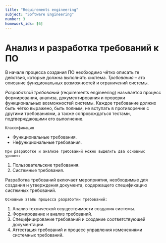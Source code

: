```yaml
---
title: "Requirements engineering"
subject: "Software Engineering"
number: 3
homework_ids: [6]
---
```


# Анализ и разработка требований к ПО

В начале процесса создания ПО необходимо чётко описать те действия, которые должна выполнять система.
_Требования_ – это описание функциональных возможностей и ограничений системы.

_Разработкой требований_ (requirements engineering) называется процесс формирования, анализа, документирования и проверки функциональных возможностей системы. Каждое требование должно быть чётко выражено, быть полным, не вступать в противоречие с другими требованиями, а также сопровождаться тестами, подтверждающими его выполнение. 

`Классификация`

- Функциональные требования.
- Нефункциональные требования.

`При разработке и анализе требований можно выделить два основных уровня:`

1. Пользовательские требования.
2. Системные требования.

Разработка требований включает мероприятия, необходимые для создания и утверждения документа, содержащего спецификацию системных требований.

`Основные этапы процесса разработки требований:`

1. Анализ технической осуществимости создания системы.
2. Формирование и анализ требований.
3. Специфицирование требований и создание соответствующей документации.
4. Аттестация требований и процесс управления изменениями системных требований.